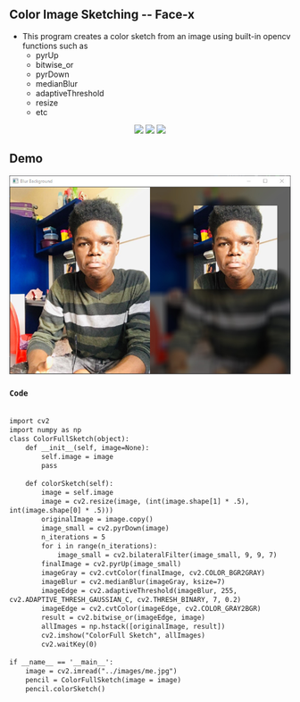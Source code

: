 ## Color Image Sketching -- Face-x
* This program creates a color sketch from an image using built-in opencv functions such as
    * pyrUp
    * bitwise_or
    * pyrDown
    * medianBlur
    * adaptiveThreshold
    * resize
    * etc

<p align="center">
<img src="https://img.shields.io/static/v1?label=language&message=python&color=green"/>
<img src="https://img.shields.io/static/v1?label=package&message=opencv&color=yellow"/>
<img src="https://img.shields.io/static/v1?label=package&message=numpy&color=blueviolet"/>
</p>

## Demo
<img src="https://github.com/CrispenGari/Opencv-Python/blob/main/face-x/images/bandicam%202021-04-12%2017-53-41-245.jpg" alt="demo" align="center"/>


### `Code` 
```

import cv2
import numpy as np
class ColorFullSketch(object):
    def __init__(self, image=None):
        self.image = image
        pass

    def colorSketch(self):
        image = self.image
        image = cv2.resize(image, (int(image.shape[1] * .5), int(image.shape[0] * .5)))
        originalImage = image.copy()
        image_small = cv2.pyrDown(image)
        n_iterations = 5
        for i in range(n_iterations):
            image_small = cv2.bilateralFilter(image_small, 9, 9, 7)
        finalImage = cv2.pyrUp(image_small)
        imageGray = cv2.cvtColor(finalImage, cv2.COLOR_BGR2GRAY)
        imageBlur = cv2.medianBlur(imageGray, ksize=7)
        imageEdge = cv2.adaptiveThreshold(imageBlur, 255, cv2.ADAPTIVE_THRESH_GAUSSIAN_C, cv2.THRESH_BINARY, 7, 0.2)
        imageEdge = cv2.cvtColor(imageEdge, cv2.COLOR_GRAY2BGR)
        result = cv2.bitwise_or(imageEdge, image)
        allImages = np.hstack([originalImage, result])
        cv2.imshow("ColorFull Sketch", allImages)
        cv2.waitKey(0)

if __name__ == '__main__':
    image = cv2.imread("../images/me.jpg")
    pencil = ColorFullSketch(image = image)
    pencil.colorSketch()
```